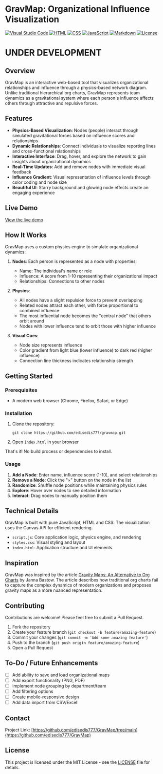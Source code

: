 # GravMap: Organizational Influence Visualization
[![Visual Studio Code](https://custom-icon-badges.demolab.com/badge/Visual%20Studio%20Code-0078d7.svg?logo=vsc&logoColor=white)](#)
[![HTML](https://img.shields.io/badge/HTML-%23E34F26.svg?logo=html5&logoColor=white)](#)
[![CSS](https://img.shields.io/badge/CSS-1572B6?logo=css3&logoColor=fff)](#)
[![JavaScript](https://img.shields.io/badge/JavaScript-F7DF1E?logo=javascript&logoColor=000)](#)
[![Markdown](https://img.shields.io/badge/Markdown-%23000000.svg?logo=markdown&logoColor=white)](#)
[![License](https://img.shields.io/badge/License-MIT-green.svg)](LICENSE)


# **UNDER DEVELOPMENT**

## Overview

GravMap is an interactive web-based tool that visualizes organizational relationships and influence through a physics-based network diagram. Unlike traditional hierarchical org charts, GravMap represents team dynamics as a gravitational system where each person's influence affects others through attractive and repulsive forces.

## Features

- **Physics-Based Visualization**: Nodes (people) interact through simulated gravitational forces based on influence scores and relationships
- **Dynamic Relationships**: Connect individuals to visualize reporting lines and cross-functional relationships
- **Interactive Interface**: Drag, hover, and explore the network to gain insights about organizational dynamics
- **Real-Time Updates**: Add and remove nodes with immediate visual feedback
- **Influence Gradient**: Visual representation of influence levels through color coding and node size
- **Beautiful UI**: Starry background and glowing node effects create an engaging experience

## Live Demo

[View the live demo](https://edisedis777.github.io/gravmap/)

## How It Works

GravMap uses a custom physics engine to simulate organizational dynamics:

1. **Nodes**: Each person is represented as a node with properties:
   - Name: The individual's name or role
   - Influence: A score from 1-10 representing their organizational impact
   - Relationships: Connections to other nodes

2. **Physics**:
   - All nodes have a slight repulsion force to prevent overlapping
   - Related nodes attract each other, with force proportional to combined influence
   - The most influential node becomes the "central node" that others orbit around
   - Nodes with lower influence tend to orbit those with higher influence

3. **Visual Cues**:
   - Node size represents influence
   - Color gradient from light blue (lower influence) to dark red (higher influence)
   - Connection line thickness indicates relationship strength

## Getting Started

### Prerequisites

- A modern web browser (Chrome, Firefox, Safari, or Edge)

### Installation

1. Clone the repository:
   ```
   git clone https://github.com/edisedis777/gravmap.git
   ```

2. Open `index.html` in your browser

That's it! No build process or dependencies to install.

### Usage

1. **Add a Node**: Enter name, influence score (1-10), and select relationships
2. **Remove a Node**: Click the "×" button on the node in the list
3. **Randomize**: Shuffle node positions while maintaining physics rules
4. **Explore**: Hover over nodes to see detailed information
5. **Interact**: Drag nodes to manually position them

## Technical Details

GravMap is built with pure JavaScript, HTML and CSS. The visualization uses the Canvas API for efficient rendering.

- `script.js`: Core application logic, physics engine, and rendering
- `styles.css`: Visual styling and layout
- `index.html`: Application structure and UI elements

## Inspiration

GravMap was inspired by the article [Gravity Maps: An Alternative to Org Charts](https://www.leadinginproduct.com/p/gravity-maps-an-alternative-to-org-charts) by Janna Bastow. The article describes how traditional org charts fail to capture the complex dynamics of modern organizations and proposes gravity maps as a more nuanced representation.

## Contributing

Contributions are welcome! Please feel free to submit a Pull Request.

1. Fork the repository
2. Create your feature branch (`git checkout -b feature/amazing-feature`)
3. Commit your changes (`git commit -m 'Add some amazing feature'`)
4. Push to the branch (`git push origin feature/amazing-feature`)
5. Open a Pull Request

## To-Do / Future Enhancements

- [ ] Add ability to save and load organizational maps
- [ ] Add export functionality (PNG, PDF)
- [ ] Implement node grouping by department/team
- [ ] Add filtering options
- [ ] Create mobile-responsive design
- [ ] Add data import from CSV/Excel

## Contact

Project Link: [https://github.com/edisedis777/GravMap/tree/main](https://github.com/edisedis777/GravMap)

## License

This project is licensed under the MIT License - see the [LICENSE](LICENSE) file for details.

